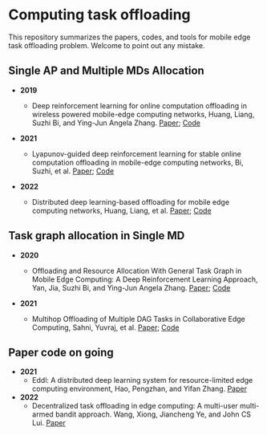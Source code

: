 # Computing task offloading
This repository summarizes the papers, codes, and tools for mobile edge task offloading problem. Welcome to point out any mistake.

## Single AP and Multiple MDs Allocation
- **2019**
  - Deep reinforcement learning for online computation offloading in wireless powered mobile-edge computing networks, Huang, Liang, Suzhi Bi, and Ying-Jun Angela Zhang. [Paper](https://ieeexplore.ieee.org/abstract/document/8771176/); [Code](https://github.com/Mpetof/MECN/tree/main/DROO)

- **2021**
  - Lyapunov-guided deep reinforcement learning for stable online computation offloading in mobile-edge computing networks, Bi, Suzhi, et al. [Paper](https://ieeexplore.ieee.org/abstract/document/9449944/); [Code](https://github.com/Mpetof/MECN/tree/main/LyDROO)

- **2022**
  - Distributed deep learning-based offloading for mobile edge computing networks, Huang, Liang, et al. [Paper](https://link.springer.com/article/10.1007/s11036-018-1177-x); [Code](https://github.com/Mpetof/MECN/tree/main/DDLO)

## Task graph allocation in Single MD
- **2020**
    - Offloading and Resource Allocation With General Task Graph in Mobile Edge Computing: A Deep Reinforcement Learning Approach, Yan, Jia, Suzhi Bi, and Ying-Jun Angela Zhang. [Paper](https://ieeexplore.ieee.org/abstract/document/9093962/); [Code](https://github.com/yourusername/repositoryname/tree/main/GeneralTaskGraph)

- **2021**
    - Multihop Offloading of Multiple DAG Tasks in Collaborative Edge Computing, Sahni, Yuvraj, et al. [Paper](https://ieeexplore.ieee.org/abstract/document/9223724/); [Code](https://github.com/yourusername/repositoryname/tree/main/MultihopOffloading)

## Paper code on going
- **2021**
    - Eddl: A distributed deep learning system for resource-limited edge computing environment, Hao, Pengzhan, and Yifan Zhang. [Paper](https://ieeexplore.ieee.org/abstract/document/9708940/)
- **2022**
    - Decentralized task offloading in edge computing: A multi-user multi-armed bandit approach. Wang, Xiong, Jiancheng Ye, and John CS Lui. [Paper](https://ieeexplore.ieee.org/abstract/document/9796961/)